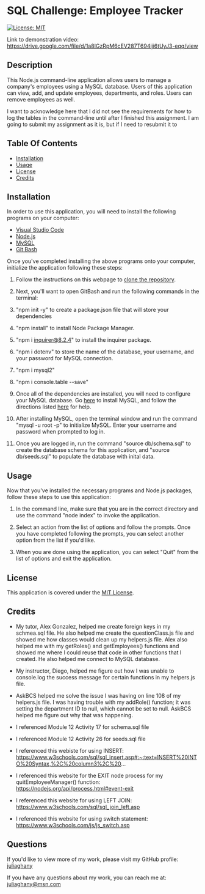 # SQL Challenge: Employee Tracker

[![License: MIT](https://img.shields.io/badge/License-MIT-yellow.svg)](https://opensource.org/licenses/MIT)

Link to demonstration video: https://drive.google.com/file/d/1a8IGzRpM6cEV287T694iji6tUyJ3-eqq/view

## Description 

This Node.js command-line application allows users to manage a company's employees using a MySQL database. Users of this application can view, add, and update employees, departments, and roles. Users can remove employees as well. 

I want to acknowledge here that I did not see the requirements for how to log the tables in the command-line until after I finished this assignment. I am going to submit my assignment as it is, but if I need to resubmit it to 

## Table Of Contents 
- [Installation](#installation)<br>
- [Usage](#usage)<br>
- [License](#license)<br>
- [Credits](#credits)<br>

## Installation

In order to use this application, you will need to install the following programs on your computer: 

- [Visual Studio Code](https://code.visualstudio.com/) 
- [Node.js](https://nodejs.org/en) 
- [MySQL](https://dev.mysql.com/downloads/mysql/)
- [Git Bash](https://gitforwindows.org/)

Once you've completed installing the above programs onto your computer, initialize the application following these steps:

1. Follow the instructions on this webpage to [clone the repository](https://docs.github.com/en/repositories/creating-and-managing-repositories/cloning-a-repository).
   
2. Next, you'll want to open GitBash and run the following commands in the terminal: 
   
3. "npm init -y" to create a package.json file that will store your dependencies

4. "npm install" to install Node Package Manager.
   
5. "npm i inquirer@8.2.4" to install the inquirer package.

6. "npm i dotenv" to store the name of the database, your username, and your password for MySQL connection.

7. "npm i mysql2" 

8. "npm i console.table --save"  

9. Once all of the dependencies are installed, you will need to configure your MySQL database. Go [here](https://dev.mysql.com/downloads/mysql/) to install MySQL, and follow the directions listed [here](https://coding-boot-camp.github.io/full-stack/mysql/mysql-installation-guide) for help. 
   
10. After installing MySQL, open the terminal window and run the command "mysql -u root -p" to initialize MySQL. Enter your username and password when prompted to log in. 

11. Once you are logged in, run the command "source db/schema.sql" to create the database schema for this application, and "source db/seeds.sql" to populate the database with inital data. 

## Usage

Now that you've installed the necessary programs and Node.js packages, follow these steps to use this application: 

1. In the command line, make sure that you are in the correct directory and use the command "node index" to invoke the application. 

2. Select an action from the list of options and follow the prompts. Once you have completed following the prompts, you can select another option from the list if you'd like. 

3. When you are done using the application, you can select "Quit" from the list of options and exit the application.

## License 

This application is covered under the [MIT License](https://opensource.org/license/mit/).

## Credits

- My tutor, Alex Gonzalez, helped me create foreign keys in my schmea.sql file. He also helped me create the questionClass.js file and showed me how classes would clean up my helpers.js file. Alex also helped me with my getRoles() and getEmployees() functions and showed me where I could reuse that code in other functions that I created. He also helped me connect to MySQL database.

- My instructor, Diego, helped me figure out how I was unable to console.log the success message for certain functions in my helpers.js file. 

- AskBCS helped me solve the issue I was having on line 108 of my helpers.js file. I was having trouble with my addRole() function; it was setting the department ID to null, which cannot be set to null. AskBCS helped me figure out why that was happening. 

- I referenced Module 12 Activity 17 for schema.sql file

- I referenced Module 12 Activity 26 for seeds.sql file

- I referenced this webiste for using INSERT: https://www.w3schools.com/sql/sql_insert.asp#:~:text=INSERT%20INTO%20Syntax,%2C%20column3%2C%20...

- I referenced this website for the EXIT node process for my quitEmployeeManager() function: https://nodejs.org/api/process.html#event-exit

- I referenced this website for using LEFT JOIN: https://www.w3schools.com/sql/sql_join_left.asp

- I referenced this website for using switch statement: https://www.w3schools.com/js/js_switch.asp

## Questions

If you'd like to view more of my work, please visit my GitHub profile: [juliaghany](https://github.com/juliaghany)

If you have any questions about my work, you can reach me at: juliaghany@msn.com
